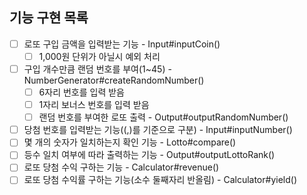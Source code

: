## 기능 구현 목록

- [ ] 로또 구입 금액을 입력받는 기능 - Input#inputCoin()
  - [ ] 1,000원 단위가 아닐시 예외 처리
- [ ] 구입 개수만큼 랜덤 번호를 부여(1~45) - NumberGenerator#createRandomNumber()
  - [ ] 6자리 번호를 입력 받음
  - [ ] 1자리 보너스 번호를 입력 받음
  - [ ] 랜덤 번호를 부여한 로또 출력 - Output#outputRandomNumber()
- [ ] 당첨 번호를 입력받는 기능((,)를 기준으로 구분) - Input#inputNumber()
- [ ] 몇 개의 숫자가 일치하는지 확인 기능 - Lotto#compare()
- [ ] 등수 일치 여부에 따라 출력하는 기능 - Output#outputLottoRank()
- [ ] 로또 당첨 수익 구하는 기능 - Calculator#revenue()
- [ ] 로또 당첨 수익률 구하는 기능(소수 둘째자리 반올림) - Calculator#yield()